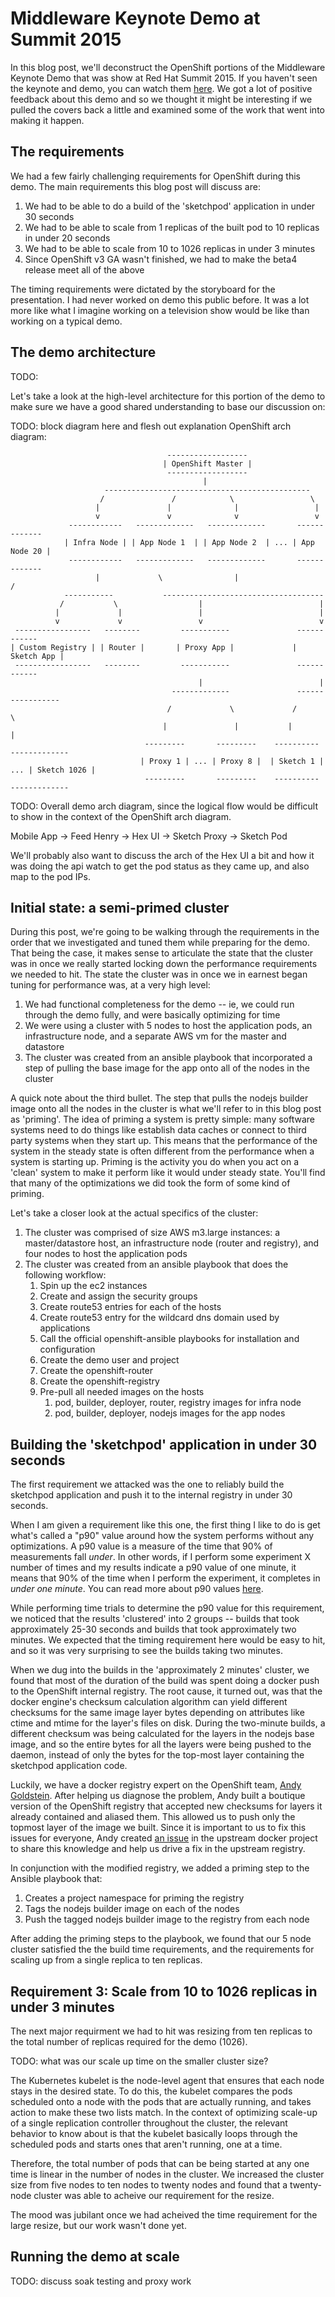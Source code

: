 # Middleware Keynote Demo at Summit 2015

In this blog post, we'll deconstruct the OpenShift portions of the Middleware Keynote Demo that was
show at Red Hat Summit 2015.  If you haven't seen the keynote and demo, you can watch them
[here](https://www.redhat.com/en/about/videos/craig-muzilla-middleware-keynote-2015).  We got a lot
of positive feedback about this demo and so we thought it might be interesting if we pulled the
covers back a little and examined some of the work that went into making it happen.

## The requirements

We had a few fairly challenging requirements for OpenShift during this demo.  The main requirements
this blog post will discuss are:

1.  We had to be able to do a build of the 'sketchpod' application in under 30 seconds
2.  We had to be able to scale from 1 replicas of the built pod to 10 replicas in under 20 seconds
3.  We had to be able to scale from 10 to 1026 replicas in under 3 minutes
4.  Since OpenShift v3 GA wasn't finished, we had to make the beta4 release meet all of the above

The timing requirements were dictated by the storyboard for the presentation.  I had never worked
on demo this public before.  It was a lot more like what I imagine working on a television show
would be like than working on a typical demo.

## The demo architecture

TODO: 

Let's take a look at the high-level architecture for this portion of the demo to make sure we have
a good shared understanding to base our discussion on:


TODO: block diagram here and flesh out explanation
OpenShift arch diagram:
```
                                   ------------------
                                  | OpenShift Master |
                                   ------------------
                                           |
                     ----------------------------------------------
                    /               /            \                 \
                   |               |              |                 |
                   v               v              v                 v
             ------------   -------------   -------------       -------------
            | Infra Node | | App Node 1  | | App Node 2  | ... | App Node 20 |
             ------------   -------------   -------------       -------------
                   |             \                |                   /
            -----------           ------------------------------------
           /           \                  |                          |
          |             |                 |                          |
          v             v                 v                          v
 -----------------   --------         -----------               ------------
| Custom Registry | | Router |       | Proxy App |             | Sketch App |
 -----------------   --------         -----------               ------------
                                          |                          |
                                    -------------               -----------------
                                   /             \             /                 \
                                  |               |           |                   |
                              ---------       ---------    ----------       -------------
                             | Proxy 1 | ... | Proxy 8 |  | Sketch 1 | ... | Sketch 1026 |
                              ---------       ---------    ----------       -------------
```
TODO: Overall demo arch diagram, since the logical flow would be difficult to show in the context of the OpenShift arch diagram.

Mobile App -> Feed Henry -> Hex UI -> Sketch Proxy -> Sketch Pod

We'll probably also want to discuss the arch of the Hex UI a bit and how it was doing the api watch to get the pod status as they came up, and also map to the pod IPs.


## Initial state: a semi-primed cluster

During this post, we're going to be walking through the requirements in the order that we
investigated and tuned them while preparing for the demo.  That being the case, it makes sense
to articulate the state that the cluster was in once we really started locking down the performance
requirements we needed to hit.  The state the cluster was in once we in earnest began tuning for
performance was, at a very high level:

1.  We had functional completeness for the demo -- ie, we could run through the demo fully, and
    were basically optimizing for time
2.  We were using a cluster with 5 nodes to host the application pods, an infrastructure node, and
    a separate AWS vm for the master and datastore
3.  The cluster was created from an ansible playbook that incorporated a step of pulling the base
    image for the app onto all of the nodes in the cluster

A quick note about the third bullet.  The step that pulls the nodejs builder image onto all the
nodes in the cluster is what we'll refer to in this blog post as 'priming'.  The idea of priming
a system is pretty simple: many software systems need to do things like establish data caches or
connect to third party systems when they start up.  This means that the performance of the system
in the steady state is often different from the performance when a system is starting up.  Priming
is the activity you do when you act on a 'clean' system to make it perform like it would under
steady state.  You'll find that many of the optimizations we did took the form of some kind of
priming.

Let's take a closer look at the actual specifics of the cluster:

1.  The cluster was comprised of size AWS m3.large instances: a master/datastore host, an
    infrastructure node (router and registry), and four nodes to host the application pods
2.  The cluster was created from an ansible playbook that does the following workflow:
    1.  Spin up the ec2 instances
    2.  Create and assign the security groups
    3.  Create route53 entries for each of the hosts
    4.  Create route53 entry for the wildcard dns domain used by applications
    5.  Call the official openshift-ansible playbooks for installation and configuration
    6.  Create the demo user and project
    7.  Create the openshift-router
    8.  Create the openshift-registry
    9.  Pre-pull all needed images on the hosts
        1.  pod, builder, deployer, router, registry images for infra node
        2.  pod, builder, deployer, nodejs images for the app nodes

## Building the 'sketchpod' application in under 30 seconds

The first requirement we attacked was the one to reliably build the sketchpod application and push
it to the internal registry in under 30 seconds.

When I am given a requirement like this one, the first thing I like to do is get what's called a
"p90" value around how the system performs without any optimizations.  A p90 value is a measure of
the time that 90% of measurements fall _under_.  In other words, if I perform some experiment X
number of times and my results indicate a p90 value of one minute, it means that 90% of the time
when I perform the experiment, it completes in _under one minute_. You can read more about p90
values [here](https://en.wikipedia.org/wiki/Cumulative_frequency_analysis).

While performing time trials to determine the p90 value for this requirement, we noticed that the
results 'clustered' into 2 groups -- builds that took approximately 25-30 seconds and builds that
took approximately two minutes.  We expected that the timing requirement here would be easy to hit,
and so it was very surprising to see the builds taking two minutes.  

When we dug into the builds in the 'approximately 2 minutes' cluster, we found that most of the
duration of the build was spent doing a docker push to the OpenShift internal registry.  The root
cause, it turned out, was that the docker engine's checksum calculation algorithm can yield
different checksums for the same image layer bytes depending on attributes like ctime and mtime for
the layer's files on disk.  During the two-minute builds, a different checksum was being calculated
for the layers in the nodejs base image, and so the entire bytes for all the layers were being
pushed to the daemon, instead of only the bytes for the top-most layer containing the sketchpod
application code.

Luckily, we have a docker registry expert on the OpenShift team,
[Andy Goldstein](https://github.com/ncdc).  After helping us diagnose the problem, Andy built a
boutique version of the OpenShift registry that accepted new checksums for layers it already
contained and aliased them.  This allowed us to push only the topmost layer of the image we built.
Since it is important to us to fix this issues for everyone, Andy created
[an issue](https://github.com/docker/docker/issues/14018)
in the upstream docker project to share this knowledge and help us drive a fix in the upstream
registry.  

In conjunction with the modified registry, we added a priming step to the Ansible playbook that:

1.  Creates a project namespace for priming the registry
2.  Tags the nodejs builder image on each of the nodes
3.  Push the tagged nodejs builder image to the registry from each node

After adding the priming steps to the playbook, we found that our 5 node cluster satisfied the
the build time requirements, and the requirements for scaling up from a single replica to ten
replicas.

## Requirement 3: Scale from 10 to 1026 replicas in under 3 minutes

The next major requirment we had to hit was resizing from ten replicas to the total number of
replicas required for the demo (1026).  

TODO: what was our scale up time on the smaller cluster size?

The Kubernetes kubelet is the node-level agent that ensures that each node stays in the desired
state.  To do this, the kubelet compares the pods scheduled onto a node with the pods that are
actually running, and takes action to make these two lists match.  In the context of optimizing
scale-up of a single replication controller throughout the cluster, the relevant behavior to know
about is that the kubelet basically loops through the scheduled pods and starts ones that aren't
running, one at a time.

Therefore, the total number of pods that can be being started at any one time is linear in the
number of nodes in the cluster.  We increased the cluster size from five nodes to ten nodes to
twenty nodes and found that a twenty-node cluster was able to acheive our requirement for the
resize.

The mood was jubilant once we had acheived the time requirement for the large resize, but our work
wasn't done yet.

## Running the demo at scale

TODO: discuss soak testing and proxy work
